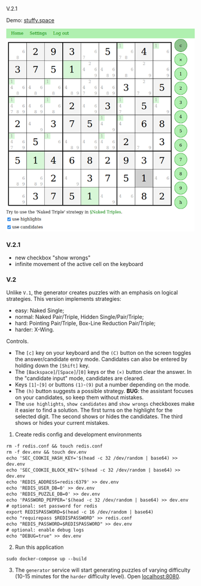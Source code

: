 V.2.1

Demo: [stuffy.space](https://stuffy.space/)

![/screenshot.png](/screenshot.png)

### V.2.1

* new checkbox "show wrongs"
* infinite movement of the active cell on the keyboard

### V.2

Unlike `V.1`, the generator creates puzzles with an emphasis on logical strategies. This version implements strategies:
* easy: Naked Single;
* normal: Naked Pair/Triple, Hidden Single/Pair/Triple;
* hard: Pointing Pair/Triple, Box-Line Reduction Pair/Triple;
* harder: X-Wing.

Controls.
* The `[c]` key on your keyboard and the `(C)` button on the screen toggles the answer/candidate entry mode. Candidates can also be entered by holding down the `[Shift]` key.
* The `[Backspace]`/`[Space]`/`[0]` keys or the `(⨯)` button clear the answer. In the "candidate input" mode, candidates are cleared.
* Keys `[1]`-`[9]` or buttons `(1)`-`(9)` put a number depending on the mode. 
* The `(h)` button suggests a possible strategy. **BUG**: the assistant focuses on your candidates, so keep them without mistakes.
* The `use highlights`, `show candidates` and `show wrongs` checkboxes make it easier to find a solution. The first turns on the highlight for the selected digit. The second shows or hides the candidates. The third shows or hides your current mistakes.

1. Create redis config and development environments
```shell
rm -f redis.conf && touch redis.conf
rm -f dev.env && touch dev.env
echo 'SEC_COOKIE_HASH_KEY='$(head -c 32 /dev/random | base64) >> dev.env
echo 'SEC_COOKIE_BLOCK_KEY='$(head -c 32 /dev/random | base64) >> dev.env
echo 'REDIS_ADDRESS=redis:6379' >> dev.env
echo 'REDIS_USER_DB=0' >> dev.env
echo 'REDIS_PUZZLE_DB=0' >> dev.env
echo 'PASSWORD_PEPPER='$(head -c 32 /dev/random | base64) >> dev.env
# optional: set password for redis
export REDISPASSWORD=$(head -c 16 /dev/random | base64)
echo "requirepass $REDISPASSWORD" >> redis.conf
echo "REDIS_PASSWORD=$REDISPASSWORD" >> dev.env
# optional: enable debug logs
echo "DEBUG=true" >> dev.env
```

2. Run this application
```shell
sudo docker-compose up --build
```

3. The `generator` service will start generating puzzles of varying difficulty (10-15 minutes for the `harder` difficulty level). Open [localhost:8080](http://localhost:8080).
